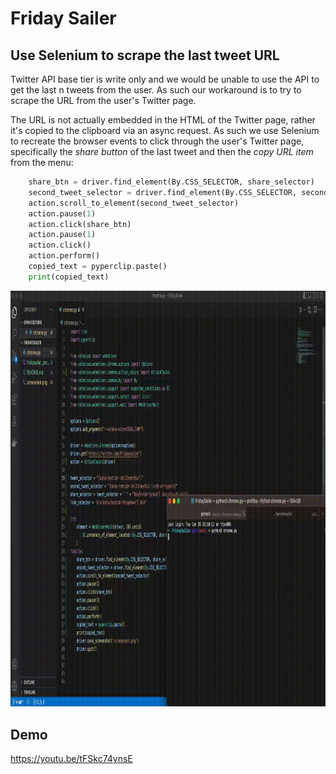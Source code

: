 # Friday Sailer

## Use Selenium to scrape the last tweet URL

Twitter API base tier is write only and we would be unable to use the API to get the last n tweets from the user. As such our workaround is to try to scrape the URL from the user's Twitter page. 

The URL is not actually embedded in the HTML of the Twitter page, rather it's copied to the clipboard via an async request. As such we use Selenium to recreate the browser events to click through the user's Twitter page, specifically the *share button* of the last tweet and then the *copy URL item* from the menu:

```python
    share_btn = driver.find_element(By.CSS_SELECTOR, share_selector)
    second_tweet_selector = driver.find_element(By.CSS_SELECTOR, second_tweet_selector)
    action.scroll_to_element(second_tweet_selector)
    action.pause(1)
    action.click(share_btn)
    action.pause(1)
    action.click()
    action.perform()
    copied_text = pyperclip.paste()
    print(copied_text)
```

<img src="assets/fridaysailor_parse.gif" width="1024" height="665.6"/>

## Demo
https://youtu.be/tFSkc74ynsE